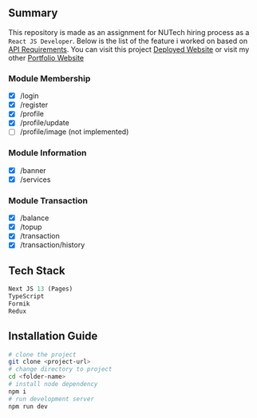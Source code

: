 ## Summary
This repository is made as an assignment for NUTech hiring process as a `React JS Developer`.
Below is the list of the feature i worked on based on [API Requirements](https://api-doc-tht.nutech-integrasi.app/#/).
You can visit this project [Deployed Website]() or visit my other [Portfolio Website](https://noir-gamma.vercel.app)
### Module Membership
- [x] /login
- [x] /register
- [x] /profile
- [x] /profile/update
- [ ] /profile/image (not implemented)

### Module Information
- [x] /banner
- [x] /services

### Module Transaction
- [x] /balance
- [x] /topup
- [x] /transaction
- [x] /transaction/history

## Tech Stack
```typescript
Next JS 13 (Pages)
TypeScript
Formik
Redux
```
## Installation Guide
```bash
# clone the project
git clone <project-url>
# change directory to project
cd <folder-name>
# install node dependency
npm i
# run development server
npm run dev
```
